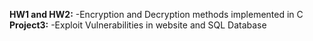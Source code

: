 **HW1 and HW2:**
  -Encryption and Decryption methods implemented in C
<br />
**Project3:**
  -Exploit Vulnerabilities in website and SQL Database
<br />
